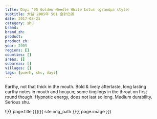 ```yaml
---
title: Dayi '05 Golden Needle White Lotus (grandpa style)
subtitle: 大益 2005年 501 金针白莲
date: 2017-08-21
category: shu
brand: 
brand_zh: 
product: 
product_zh: 
year: 2005
regions: []
counties: []
areas: []
subareas: []
villages: []
tags: [puerh, shu, dayi]
---
```

Earthy, not that thick in the mouth. Bold & lively aftertaste, long lasting earthy notes in mouth and houyun; some tinglings in the throat on first round though. Hypnotic energy, does not last so long. Medium durability. Serious shu.

![{{ page.title }}]({{ site.img_path }}{{ page.image }})
